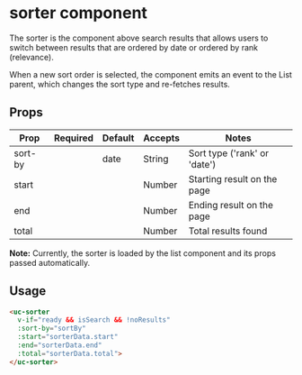 # sorter component

The sorter is the component above search results that allows users to switch between results that are ordered by date or ordered by rank (relevance).

When a new sort order is selected, the component emits an event to the List parent, which changes the sort type and re-fetches results. 

## Props
| Prop    | Required | Default | Accepts | Notes                        |
|---------|----------|---------|---------|------------------------------|
| sort-by |          | date    | String  | Sort type ('rank' or 'date') |
| start   |          |         | Number  | Starting result on the page  |
| end     |          |         | Number  | Ending result on the page    |
| total   |          |         | Number  | Total results found          |

**Note:** Currently, the sorter is loaded by the list component and its props passed automatically. 

## Usage

```html
<uc-sorter
  v-if="ready && isSearch && !noResults"
  :sort-by="sortBy"
  :start="sorterData.start"
  :end="sorterData.end"
  :total="sorterData.total">
</uc-sorter>
```


